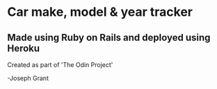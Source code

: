 # Car make, model & year tracker

## Made using Ruby on Rails and deployed using Heroku

Created as part of 'The Odin Project'

-Joseph Grant
